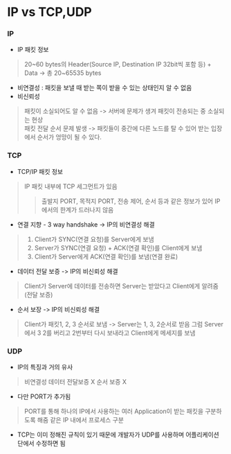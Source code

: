 
# IP vs TCP,UDP
### IP
- IP 패킷 정보
> 20~60 bytes의 Header(Source IP, Destination IP 32bit씩 포함 등) + Data -> 총 20~65535 bytes
- 비연결성 : 패킷을 보낼 때 받는 쪽이 받을 수 있는 상태인지 알 수 없음<br/>
- 비신뢰성 
> 패킷이 소실되어도 알 수 없음 -> 서버에 문제가 생겨 패킷이 전송되는 중 소실되는 현상<br/>
> 패킷 전달 순서 문제 발생 -> 패킷들이 중간에 다른 노드를 탈 수 있어 받는 입장에서 순서가 엉망이 될 수 있다.<br/>

### TCP
- TCP/IP 패킷 정보
> IP 패킷 내부에 TCP 세그먼트가 있음
> > 출발지 PORT, 목적지 PORT, 전송 제어, 순서 등과 같은 정보가 있어 IP에서의 한계가 드러나지 않음
- 연결 지향 - 3 way handshake -> IP의 비연결성 해결
> 1. Client가 SYNC(연결 요청)를 Server에게 보냄
> 2. Server가 SYNC(연결 요청) + ACK(연결 확인)를 Client에게 보냄
> 3. Client가 Server에게 ACK(연결 확인)를 보냄(연결 완료)
- 데이터 전달 보증 -> IP의 비신뢰성 해결
> Client가 Server에 데이터를 전송하면 Server는 받았다고 Client에게 알려줌 (전달 보증)
- 순서 보장 -> IP의 비신뢰성 해결<br/>
> Client가 패킷1, 2, 3 순서로 보냄 -> Server는 1, 3, 2순서로 받음
> 그럼 Server에서 3 2를 버리고 2번부터 다시 보내라고 Client에게 메세지를 보냄 

### UDP
- IP의 특징과 거의 유사
> 비연결성
> 데이터 전달보증 X
> 순서 보증 X
- 다만 PORT가 추가됨
> PORT를 통해 하나의 IP에서 사용하는 여러 Application이 받는 패킷을 구분하도록 해줌
> 같은 IP 내에서 프로세스 구분
- TCP는 이미 정해진 규칙이 있기 때문에 개발자가 UDP를 사용하며 어플리케이션 단에서 수정하면 됨
